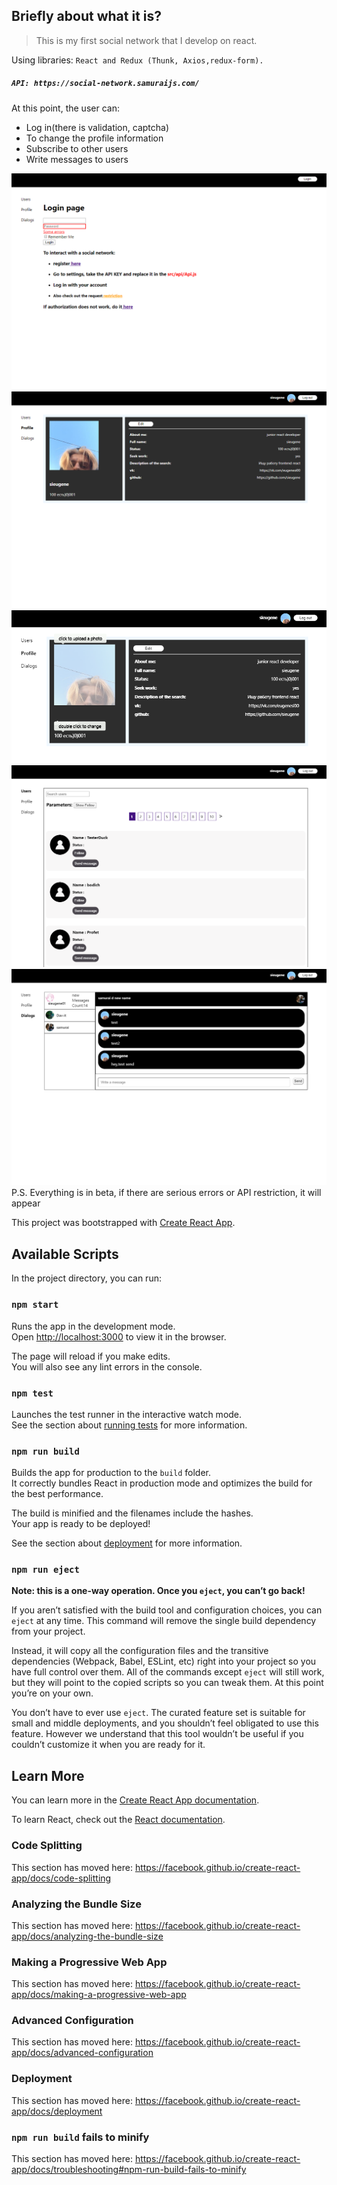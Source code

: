 ## Briefly about what it is?
> This is my first social network that I develop on react.

Using libraries: `React and Redux (Thunk, Axios,redux-form).`

##### `API: https://social-network.samuraijs.com/`
At this point, the user can:
 - Log in(there is validation, captcha)
  - To change the profile information
  - Subscribe to other users
  - Write messages to users
  
![demo](https://github.com/sieugene/ReactLearning/blob/master/src/assets/images/GItPhotos/1.png?raw=true)
![demo](https://github.com/sieugene/ReactLearning/blob/master/src/assets/images/GItPhotos/2.png?raw=true)
![demo](https://github.com/sieugene/ReactLearning/blob/master/src/assets/images/GItPhotos/3.png?raw=true)
![demo](https://github.com/sieugene/ReactLearning/blob/master/src/assets/images/GItPhotos/4.png?raw=true)
![demo](https://github.com/sieugene/ReactLearning/blob/master/src/assets/images/GItPhotos/5.png?raw=true)
P.S.
Everything is in beta, if there are serious errors or API restriction, it will appear



This project was bootstrapped with [Create React App](https://github.com/facebook/create-react-app).

## Available Scripts

In the project directory, you can run:

### `npm start`

Runs the app in the development mode.<br />
Open [http://localhost:3000](http://localhost:3000) to view it in the browser.

The page will reload if you make edits.<br />
You will also see any lint errors in the console.

### `npm test`

Launches the test runner in the interactive watch mode.<br />
See the section about [running tests](https://facebook.github.io/create-react-app/docs/running-tests) for more information.

### `npm run build`

Builds the app for production to the `build` folder.<br />
It correctly bundles React in production mode and optimizes the build for the best performance.

The build is minified and the filenames include the hashes.<br />
Your app is ready to be deployed!

See the section about [deployment](https://facebook.github.io/create-react-app/docs/deployment) for more information.

### `npm run eject`

**Note: this is a one-way operation. Once you `eject`, you can’t go back!**

If you aren’t satisfied with the build tool and configuration choices, you can `eject` at any time. This command will remove the single build dependency from your project.

Instead, it will copy all the configuration files and the transitive dependencies (Webpack, Babel, ESLint, etc) right into your project so you have full control over them. All of the commands except `eject` will still work, but they will point to the copied scripts so you can tweak them. At this point you’re on your own.

You don’t have to ever use `eject`. The curated feature set is suitable for small and middle deployments, and you shouldn’t feel obligated to use this feature. However we understand that this tool wouldn’t be useful if you couldn’t customize it when you are ready for it.

## Learn More

You can learn more in the [Create React App documentation](https://facebook.github.io/create-react-app/docs/getting-started).

To learn React, check out the [React documentation](https://reactjs.org/).

### Code Splitting

This section has moved here: https://facebook.github.io/create-react-app/docs/code-splitting

### Analyzing the Bundle Size

This section has moved here: https://facebook.github.io/create-react-app/docs/analyzing-the-bundle-size

### Making a Progressive Web App

This section has moved here: https://facebook.github.io/create-react-app/docs/making-a-progressive-web-app

### Advanced Configuration

This section has moved here: https://facebook.github.io/create-react-app/docs/advanced-configuration

### Deployment

This section has moved here: https://facebook.github.io/create-react-app/docs/deployment

### `npm run build` fails to minify

This section has moved here: https://facebook.github.io/create-react-app/docs/troubleshooting#npm-run-build-fails-to-minify
